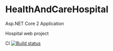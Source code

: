 # HealthAndCareHospital
Asp.NET Core 2 Application 

Hospital web project

CI  [![Build status](https://ci.appveyor.com/api/projects/status/3gog43fnldb6d0m4?svg=true)](https://ci.appveyor.com/project/lyubozarMihovski/healthandcarehospital)
